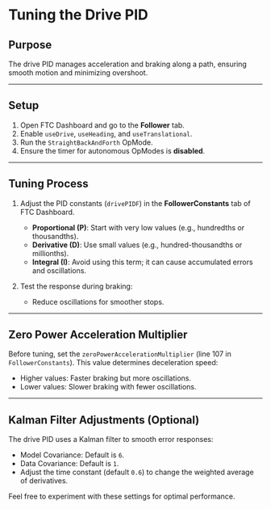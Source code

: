 # Tuning the Drive PID

## Purpose

The drive PID manages acceleration and braking along a path, ensuring smooth motion and minimizing overshoot.

---

## Setup

1. Open FTC Dashboard and go to the **Follower** tab.
2. Enable `useDrive`, `useHeading`, and `useTranslational`.
3. Run the `StraightBackAndForth` OpMode.
4. Ensure the timer for autonomous OpModes is **disabled**.

---

## Tuning Process

1. Adjust the PID constants (`drivePIDF`) in the **FollowerConstants** tab of FTC Dashboard.
    - **Proportional (P)**: Start with very low values (e.g., hundredths or thousandths).
    - **Derivative (D)**: Use small values (e.g., hundred-thousandths or millionths).
    - **Integral (I)**: Avoid using this term; it can cause accumulated errors and oscillations.

2. Test the response during braking:
    - Reduce oscillations for smoother stops.

---

## Zero Power Acceleration Multiplier

Before tuning, set the `zeroPowerAccelerationMultiplier` (line 107 in `FollowerConstants`). This value determines deceleration speed:
- Higher values: Faster braking but more oscillations.
- Lower values: Slower braking with fewer oscillations.

---

## Kalman Filter Adjustments (Optional)

The drive PID uses a Kalman filter to smooth error responses:
- Model Covariance: Default is `6`.
- Data Covariance: Default is `1`.
- Adjust the time constant (default `0.6`) to change the weighted average of derivatives.

Feel free to experiment with these settings for optimal performance.

